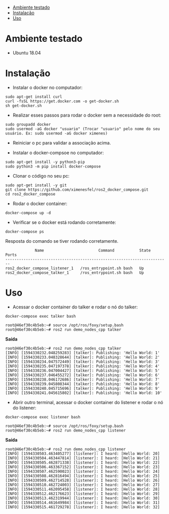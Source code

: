 - [Ambiente testado](#Ambiente-testado)
- [Instalação](#Instalação)
- [Uso](#Uso)

# Ambiente testado

- Ubuntu 18.04


# Instalação

- Instalar o docker no computador:

```
sudo apt-get install curl
curl -fsSL https://get.docker.com -o get-docker.sh
sh get-docker.sh
```

- Realizar esses passos para rodar o docker sem a necessidade do root:

```
sudo groupadd docker
sudo usermod -aG docker "usuario" (Trocar "usuario" pelo nome do seu usuário. Ex: sudo usermod -aG docker ximenes)
```

- Reiniciar o pc para validar a associação acima.

- Instalar o docker-compsoe no computador:

```
sudo apt-get install -y python3-pip
sudo python3 -m pip install docker-compose
```

- Clonar o código no seu pc:

```
sudo apt-get install -y git
git clone https://github.com/ximenesfel/ros2_docker_compose.git
cd ros2_docker_compose
```

- Rodar o docker container:

```
docker-compose up -d
```

- Verificar se o docker está rodando corretamente:

```
docker-compose ps
```

Resposta do comando se tiver rodando corretamente.

```
             Name                        Command           State   Ports
------------------------------------------------------------------------
ros2_docker_compose_listener_1   /ros_entrypoint.sh bash   Up           
ros2_docker_compose_talker_1     /ros_entrypoint.sh bash   Up 
```


# Uso

- Acessar o docker container do talker e rodar o nó do talker:

```
docker-compose exec talker bash 

root@46ef30c4b5eb:~# source /opt/ros/foxy/setup.bash
root@46ef30c4b5eb:~# ros2 run demo_nodes_cpp talker
```

**Saída**

```
root@46ef30c4b5eb:~# ros2 run demo_nodes_cpp talker
[INFO] [1594330232.048259283] [talker]: Publishing: 'Hello World: 1'
[INFO] [1594330233.048328644] [talker]: Publishing: 'Hello World: 2'
[INFO] [1594330234.047572449] [talker]: Publishing: 'Hello World: 3'
[INFO] [1594330235.047197378] [talker]: Publishing: 'Hello World: 4'
[INFO] [1594330236.047004427] [talker]: Publishing: 'Hello World: 5'
[INFO] [1594330237.046455272] [talker]: Publishing: 'Hello World: 6'
[INFO] [1594330238.046172686] [talker]: Publishing: 'Hello World: 7'
[INFO] [1594330239.045808344] [talker]: Publishing: 'Hello World: 8'
[INFO] [1594330240.045715696] [talker]: Publishing: 'Hello World: 9'
[INFO] [1594330241.045615802] [talker]: Publishing: 'Hello World: 10'
```

- Abrir outro terminal, acessar o docker container do listener e rodar o nó do listener:

```
docker-compose exec listener bash 

root@46ef30c4b5eb:~# source /opt/ros/foxy/setup.bash
root@46ef30c4b5eb:~# ros2 run demo_nodes_cpp listener
```

**Saída**

```
root@46ef30c4b5eb:~# ros2 run demo_nodes_cpp listener
[INFO] [1594330503.463405277] [listener]: I heard: [Hello World: 20]
[INFO] [1594330504.463447814] [listener]: I heard: [Hello World: 21]
[INFO] [1594330505.462871338] [listener]: I heard: [Hello World: 22]
[INFO] [1594330506.463367152] [listener]: I heard: [Hello World: 23]
[INFO] [1594330507.462590023] [listener]: I heard: [Hello World: 24]
[INFO] [1594330508.462816494] [listener]: I heard: [Hello World: 25]
[INFO] [1594330509.462714528] [listener]: I heard: [Hello World: 26]
[INFO] [1594330510.462724003] [listener]: I heard: [Hello World: 27]
[INFO] [1594330511.462095458] [listener]: I heard: [Hello World: 28]
[INFO] [1594330512.462176623] [listener]: I heard: [Hello World: 29]
[INFO] [1594330513.462319944] [listener]: I heard: [Hello World: 30]
[INFO] [1594330514.461649984] [listener]: I heard: [Hello World: 31]
[INFO] [1594330515.461729278] [listener]: I heard: [Hello World: 32]

```